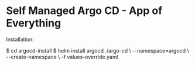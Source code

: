 # Self Managed Argo CD - App of Everything

Installation:

$ cd argocd-install
$ helm install argocd ./argo-cd \\
    --namespace=argocd \\
    --create-namespace \\
    -f values-override.yaml

